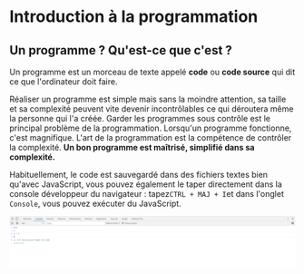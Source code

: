 # Introduction à la programmation

## Un programme ? Qu'est-ce que c'est ?

Un programme est un morceau de texte appelé **code** ou **code source** qui dit ce que l'ordinateur doit faire.  

Réaliser un programme est simple mais sans la moindre attention, sa taille et sa complexité peuvent vite devenir incontrôlables ce qui déroutera même la personne qui l'a créée. Garder les programmes sous contrôle est le principal problème de la programmation. Lorsqu'un programme fonctionne, c'est magnifique. L'art de la programmation est la compétence de contrôler la complexité. **Un bon programme est maîtrisé, simplifié dans sa complexité.**

Habituellement, le code est sauvegardé dans des fichiers textes bien qu'avec JavaScript, vous pouvez également le taper directement dans la console développeur du navigateur :  tapez`CTRL + MAJ + I`et dans l'onglet `Console`, vous pouvez exécuter du JavaScript. 

![Console d&#xE9;veloppeur du navigateur](.gitbook/assets/chrome_2018-09-12_13-30-18.png)

